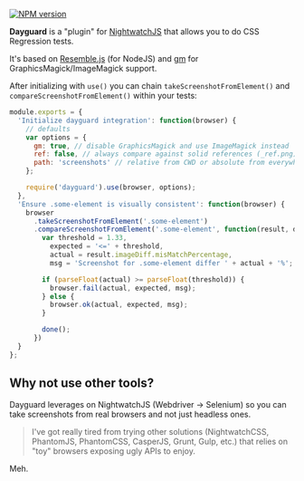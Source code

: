 [![NPM version](https://badge.fury.io/js/dayguard.png)](http://badge.fury.io/js/dayguard)

**Dayguard** is a "plugin" for [NightwatchJS](http://nightwatchjs.org/) that allows you to do CSS Regression tests.

It's based on [Resemble.js](https://www.npmjs.com/package/node-resemble-js) (for NodeJS) and [gm](https://www.npmjs.com/package/gm) for GraphicsMagick/ImageMagick support.

After initializing with `use()` you can chain `takeScreenshotFromElement()` and `compareScreenshotFromElement()` within your tests:

```javascript
module.exports = {
  'Initialize dayguard integration': function(browser) {
    // defaults
    var options = {
      gm: true, // disable GraphicsMagick and use ImageMagick instead
      ref: false, // always compare against solid references (_ref.png)
      path: 'screenshots' // relative from CWD or absolute from everywhere
    };

    require('dayguard').use(browser, options);
  },
  'Ensure .some-element is visually consistent': function(browser) {
    browser
      .takeScreenshotFromElement('.some-element')
      .compareScreenshotFromElement('.some-element', function(result, done) {
        var threshold = 1.33,
          expected = '<=' + threshold,
          actual = result.imageDiff.misMatchPercentage,
          msg = 'Screenshot for .some-element differ ' + actual + '%';

        if (parseFloat(actual) >= parseFloat(threshold)) {
          browser.fail(actual, expected, msg);
        } else {
          browser.ok(actual, expected, msg);
        }

        done();
      })
  }
};
```

## Why not use other tools?

Dayguard leverages on NightwatchJS (Webdriver &rarr; Selenium) so you can take screenshots from real browsers and not just headless ones.

> I've got really tired from trying other solutions (NightwatchCSS, PhantomJS, PhantomCSS, CasperJS, Grunt, Gulp, etc.) that relies on "toy" browsers exposing ugly APIs to enjoy.

Meh.
